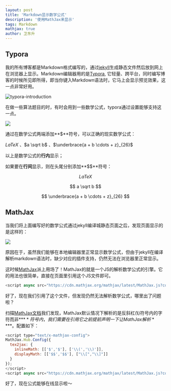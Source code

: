 ```yaml
---
layout: post
title: 'Markdown显示数学公式'
description: '使用MathJax来显示'
tags: Markdown
mathjax: true
author: 卫东升
---
```




## Typora

我的所有博客都是Markdown格式编写的，通过[jekyll](https://jekyllrb.com/)生成静态文件然后放到网上在浏览器上显示。Markdown编辑器用的是[Typora](https://www.typora.io/), 它轻量、跨平台，同时编写博客的时候所见即所得，即当你键入Markdown语法时，它马上会显示预览效果，这一点非常好用。

![typora-introduction](http://dsweiblog.oss-cn-shanghai.aliyuncs.com/2017-12/typora-introduction.jpeg)

在做一些算法题目的时，有时会用到一些数学公式，typora通过设置能够支持这一点。

![](http://dsweiblog.oss-cn-shanghai.aliyuncs.com/2017-12/typora-math-setting.jpeg)

通过在数学公式两端添加**$**符号，可以正确的现实数学公式：

$LaTeX$ 、$a \sqrt b$ 、$\underbrace{a + b \cdots + z}_{26}$

以上是数学公式的**行内**显示；

如果要在**行间**显示，则在头尾分别添加**$$**符号：

$$
LaTeX
$$

$$
a \sqrt b
$$

$$
\underbrace{a + b \cdots + z}_{26}
$$





## MathJax

当我们将上面编写好的数学公式通过jekyll编译城静态页面之后，发现页面显示的是这样的：

![](http://dsweiblog.oss-cn-shanghai.aliyuncs.com/2017-12/jekyll-without-mathjax.jpeg)

原因在于，虽然我们能够在本地编辑器里正常显示数学公式，但由于jekyll在编译解析markdown语法时，缺少对应的插件支持，仍然无法在浏览器里正常显示。

这时候[MathJax](https://www.mathjax.org/)派上用场了！MathJax的就是一个JS的解析数学公式的引擎。它的用法也很简单，直接在页面里引用这个JS文件即可。

```javascript
<script async src="https://cdn.mathjax.org/mathjax/latest/MathJax.js?config=TeX-MML-AM_CHTML"></script>
```

好了，现在我们引用了这个文件，但发现仍然无法解析数学公式，哪里出了问题啦？

扫描[MathJax文档](http://docs.mathjax.org/en/latest/start.html#tex-and-latex-input)我们发现，MathJax默认情况下解析的是反斜杠(**\\**)符号内的字符而非**$**符号内，我们需要在引用它之前提前声明一下让MathJax解析**$**。配置如下：

```javascript
<script type="text/x-mathjax-config">
MathJax.Hub.Config({
  tex2jax: {
    inlineMath: [['$','$'], ['\\(','\\)']],
    displayMath: [['$$','$$'], ["\\[","\\]"]]
  }
});
</script>
<script async src="https://cdn.mathjax.org/mathjax/latest/MathJax.js?config=TeX-MML-AM_CHTML"></script>
```
好了，现在公式能够在线显示啦～
